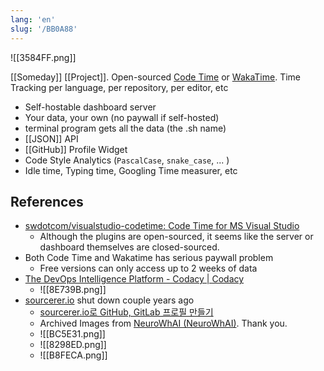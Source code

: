 ```yaml
---
lang: 'en'
slug: '/BB0A88'
---
```


![[3584FF.png]]

[[Someday]] [[Project]]. Open-sourced [Code Time](https://www.software.com/product/code-time) or [WakaTime](https://wakatime.com/). Time Tracking per language, per repository, per editor, etc

- Self-hostable dashboard server
- Your data, your own (no paywall if self-hosted)
- terminal program gets all the data (the .sh name)
- [[JSON]] API
- [[GitHub]] Profile Widget
- Code Style Analytics (`PascalCase`, `snake_case`, ... )
- Idle time, Typing time, Googling Time measurer, etc

## References

- [swdotcom/visualstudio-codetime: Code Time for MS Visual Studio](https://github.com/swdotcom/visualstudio-codetime)
  - Although the plugins are open-sourced, it seems like the server or dashboard themselves are closed-sourced.
- Both Code Time and Wakatime has serious paywall problem
  - Free versions can only access up to 2 weeks of data
- [The DevOps Intelligence Platform - Codacy | Codacy](https://www.codacy.com/)
  - ![[8E739B.png]]
- [sourcerer.io](https://sourcerer.io) shut down couple years ago
  - [sourcerer.io로 GitHub, GitLab 프로필 만들기](https://neurowhai.tistory.com/316)
  - Archived Images from [NeuroWhAI (NeuroWhAI)](https://github.com/neurowhai). Thank you.
  - ![[BC5E31.png]]
  - ![[8298ED.png]]
  - ![[B8FECA.png]]
